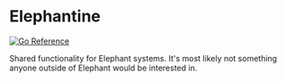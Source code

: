 # Elephantine

[![Go Reference](https://pkg.go.dev/badge/github.com/ttab/elephantine.svg)](https://pkg.go.dev/github.com/ttab/elephantine)

Shared functionality for Elephant systems. It's most likely not something anyone outside of Elephant would be interested in.
